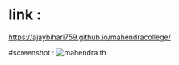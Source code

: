 # link :
  https://ajaybihari759.github.io/mahendracollege/

  #screenshot :
      ![mahendra th](https://github.com/Ajaybihari759/SignUp_Page/assets/115182437/628824ef-a314-4233-90be-fb288d92ec45)
